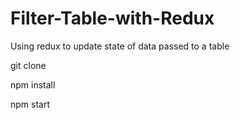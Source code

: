 # Filter-Table-with-Redux
Using redux to update state of data passed to a table

git clone

npm install

npm start
